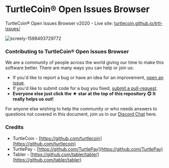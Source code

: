 # TurtleCoin® Open Issues Browser
TurtleCoin® Open Issues Browser v2020 - Live site: [turtlecoin.github.io/trtl-issues/](https://turtlecoin.github.io/trtl-issues/)

![screely-1598493729772](https://user-images.githubusercontent.com/8020386/91375139-71a4b680-e84c-11ea-8503-7f3774678224.png)

### Contributing to TurtleCoin® Open Issues Browser

We are a community of people across the world giving our time to make this software better. There are many ways you can help or join us:

-   If you'd like to report a bug or have an idea for an improvement, [open an issue](https://github.com/turtlecoin/trtl-issues/issues/new).
-   If you'd like to submit code for a bug you fixed, [submit a pull-request](https://github.com/turtlecoin/trtl-issues/compare).
-   **Everyone else just click the ★ star at the top of this repository 😊 It really helps us out!**

For anyone else wishing to help the community or who needs answers to questions not covered in this document, join us in our [Discord Chat](http://chat.turtlecoin.lol) here.

### Credits
- TurtleCoin - [https://github.com/turtlecoin](https://github.com/turtlecoin)
- TurtlePay - [https://github.com/TurtlePay](https://github.com/TurtlePay)
- Tabler - [https://github.com/tabler/tabler](https://github.com/tabler/tabler)
